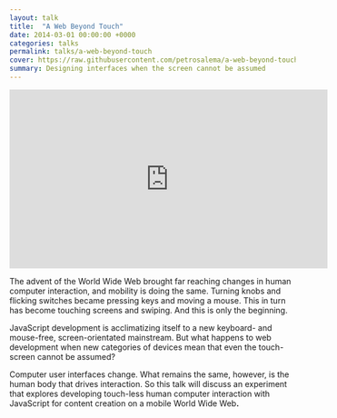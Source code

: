 ```yaml
---
layout: talk
title:  "A Web Beyond Touch"
date: 2014-03-01 00:00:00 +0000
categories: talks
permalink: talks/a-web-beyond-touch
cover: https://raw.githubusercontent.com/petrosalema/a-web-beyond-touch/master/video-cover.jpg
summary: Designing interfaces when the screen cannot be assumed
---
```


<div class="video">
  <iframe width="560" height="315" src="https://www.youtube.com/embed/eYPwE5ZDVc0" frameborder="0" allowfullscreen></iframe>
</div>

The advent of the World Wide Web brought far reaching changes in human computer
interaction, and mobility is doing the same. Turning knobs and flicking
switches became pressing keys and moving a mouse. This in turn has become
touching screens and swiping. And this is only the beginning.

JavaScript development is acclimatizing itself to a new keyboard- and
mouse-free, screen-orientated mainstream. But what happens to web development
when new categories of devices mean that even the touch-screen cannot be
assumed?

Computer user interfaces change. What remains the same, however, is the human
body that drives interaction. So this talk will discuss an experiment that
explores developing touch-less human computer interaction with JavaScript for
content creation on a mobile World Wide Web<b>.</b>
